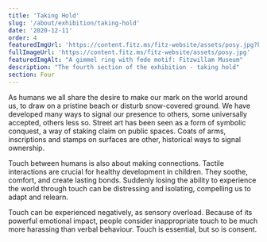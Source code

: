 ```yaml
---
title: 'Taking Hold'
slug: '/about/exhibition/taking-hold'
date: '2020-12-11'
order: 4
featuredImgUrl: 'https://content.fitz.ms/fitz-website/assets/posy.jpg?key=directus-medium-crop'
fullImageUrl: 'https://content.fitz.ms/fitz-website/assets/posy.jpg'
featuredImgAlt: "A gimmel ring with fede motif: Fitzwillam Museum"
description: "The fourth section of the exhibition - taking hold"
section: Four
---
```

As humans we all share the desire to make our mark on the world around us, to draw on a pristine beach or disturb snow-covered ground. We have developed many ways to signal our presence to others, some universally accepted, others less so. Street art has been seen as a form of symbolic conquest, a way of staking claim on public spaces. Coats of arms, inscriptions and stamps on surfaces are other, historical ways to signal ownership.

Touch between humans is also about making connections. Tactile interactions are crucial for healthy development in children. They soothe, comfort, and create lasting bonds. Suddenly losing the ability to experience the world through touch can be distressing and isolating, compelling us to adapt and relearn.

Touch can be experienced negatively, as sensory overload. Because of its powerful emotional impact, people consider inappropriate touch to be much more harassing than verbal behaviour. Touch is essential, but so is consent.
